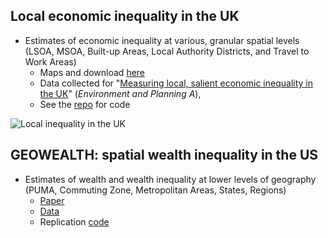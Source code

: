 

## Local economic inequality in the UK

* Estimates of economic inequality at various, granular spatial levels (LSOA, MSOA, Built-up Areas, Local Authority Districts, and Travel to Work Areas)  
    * Maps and download [here](https://jhsuss.shinyapps.io/uk-local-inequality/) 
    * Data collected for "[Measuring local, salient economic inequality in the UK](https://journals.sagepub.com/doi/abs/10.1177/0308518X231154255)" (*Environment and Planning A*), 
    * See the [repo](https://github.com/jhsuss/uk-local-inequality/) for code

![Local inequality in the UK](https://jhsuss.github.io/assets/img/map-local-inequality.jpg)

## GEOWEALTH: spatial wealth inequality in the US

* Estimates of wealth and wealth inequality at lower levels of geography (PUMA, Commuting Zone, Metropolitan Areas, States, Regions)  
    * [Paper](http://eprints.lse.ac.uk/119980/1/III_working_paper_99.pdf) 
    * [Data](https://www.openicpsr.org/openicpsr/project/192306/version/V1/view) 
    * Replication [code](https://github.com/jhsuss/wealth-inequality/) 



